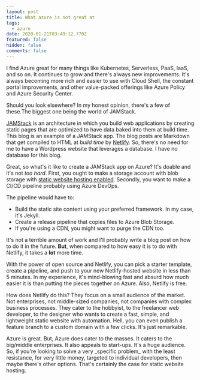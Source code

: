 ```yaml
---
layout: post
title: What azure is not great at
tags:
  - azure
date: 2020-01-21T03:49:12.770Z
featured: false
hidden: false
comments: false
---
```

I find Azure great for many things like Kubernetes, Serverless, PaaS, IaaS, and so on. It continues to grow and there's always new improvements. It's always becoming more rich and easier to use with Cloud Shell, the constant portal improvements, and other value-packed offerings like Azure Policy and Azure Security Center.

<!--more--> 

Should you look elsewhere? In my honest opinion, there's a few of these.The biggest one being the world of JAMStack.

[JAMStack](https://jamstack.org/) is an architecture in which you build web applications by creating static pages that are optimized to have data baked into them at build time. This blog is an example of a JAMStack app. The blog posts are Markdown that get compiled to HTML at *build time* by [Netlify](https://www.netlify.com/). So, there's no need for me to have a Wordpress website that leverages a database. I have no database for this blog. 

Great, so what's it like to create a JAMStack app on Azure? It's doable and it's not *too hard*. First, you ought to make a storage account with blob storage with [static website hosting enabled](https://docs.microsoft.com/en-us/azure/storage/blobs/storage-blob-static-website). Secondly, you want to make a CI/CD pipeline probably using Azure DevOps. 

The pipeline would have to:

* Build the static site content using your preferred framework. In my case, it's Jekyll.
* Create a release pipeline that copies files to Azure Blob Storage.
* If you're using a CDN, you might want to purge the CDN too.

It's not a terrible amount of work and I'll probably write a blog post on how to do it in the future. **But**, when compared to how easy it is to do with Netlify, it takes a **lot** more time.

With the power of open source and Netlify, you can pick a starter template, create a pipeline, and push to your new Netlify-hosted website in less than 5 minutes. In my experience, it's mind-blowing fast and absurd how much easier it is than putting the pieces together on Azure. Also, Netlify is free.

How does Netlify do this? They focus on a small audience of the market. Not enterprises, not middle-sized companies, not companies with complex business processes. They cater to the hobbyist, to the freelancer web developer, to the designer who wants to create a fast, simple, and lightweight static website with automation. Hell, you can even publish a feature branch to a custom domain with a few clicks. It's just remarkable.

Azure is great. But, Azure does cater to the masses. It caters to the big/middle enterprises. It also appeals to start-ups. It's a huge audience. So, if you're looking to solve a very \_specific problem\_ with the least resistance, for very little money, targeted to individual developers, then maybe there's other options. That's certainly the case for static website hosting.
